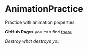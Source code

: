 # AnimationPractice
Practice with animation properties

**GitHub Pages** you can find [there](https://platoniux.github.io/AnimationPractice/ "GitHub Pages for this repo").

*Destroy what destroys you*
